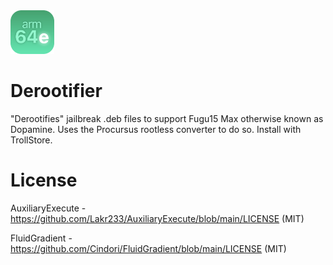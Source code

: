 <img src="derootifier-2-modified.png" alt="Logo" width="70" height="70">

# Derootifier
"Derootifies" jailbreak .deb files to support Fugu15 Max otherwise known as Dopamine. Uses the Procursus rootless converter to do so. Install with TrollStore.

# License
AuxiliaryExecute - https://github.com/Lakr233/AuxiliaryExecute/blob/main/LICENSE (MIT)

FluidGradient - https://github.com/Cindori/FluidGradient/blob/main/LICENSE (MIT)
